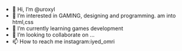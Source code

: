 - 👋 Hi, I’m @uroxyl
- 👀 I’m interested in GAMING, designing and programming. am into html,css 
- 🌱 I’m currently learning games development
- 💞️ I’m looking to collaborate on ...
- 📫 How to reach me instagram:iyed_omri



